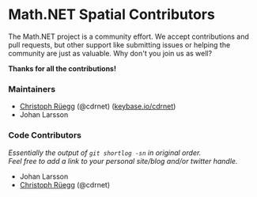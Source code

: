 Math.NET Spatial Contributors
=============================

The Math.NET project is a community effort. We accept contributions and pull requests, but other support like submitting issues or helping the community are just as valuable. Why don't you join us as well?

**Thanks for all the contributions!**

### Maintainers

- [Christoph Rüegg](http://christoph.ruegg.name/) (@cdrnet) ([keybase.io/cdrnet](https://keybase.io/cdrnet))
- Johan Larsson

### Code Contributors

*Essentially the output of `git shortlog -sn` in original order.  
Feel free to add a link to your personal site/blog and/or twitter handle.*

- Johan Larsson
- [Christoph Rüegg](http://christoph.ruegg.name/) (@cdrnet)
